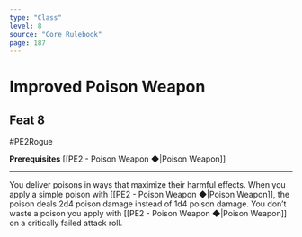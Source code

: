 ```yaml
---
type: "Class"
level: 8
source: "Core Rulebook"
page: 187
---
```

# Improved Poison Weapon
## Feat 8
#PE2Rogue

**Prerequisites** [[PE2 - Poison Weapon ◆|Poison Weapon]]

---
You deliver poisons in ways that maximize their harmful effects. When you apply a simple poison with [[PE2 - Poison Weapon ◆|Poison Weapon]], the poison deals 2d4 poison damage instead of 1d4 poison damage. You don’t waste a poison you apply with [[PE2 - Poison Weapon ◆|Poison Weapon]] on a critically failed attack roll.